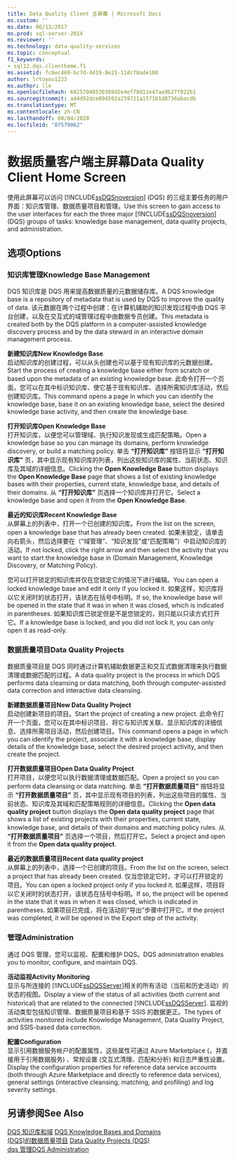 ```yaml
---
title: Data Quality Client 主屏幕 | Microsoft Docs
ms.custom: ''
ms.date: 06/13/2017
ms.prod: sql-server-2014
ms.reviewer: ''
ms.technology: data-quality-services
ms.topic: conceptual
f1_keywords:
- sql12.dqs.clienthome.f1
ms.assetid: 7c6ec469-bc7d-4d19-8e21-11dcf8ade108
author: lrtoyou1223
ms.author: lle
ms.openlocfilehash: 68257048530389d2e4ef78d11e47aa9b27f022b1
ms.sourcegitcommit: ad4d92dce894592a259721a1571b1d8736abacdb
ms.translationtype: MT
ms.contentlocale: zh-CN
ms.lasthandoff: 08/04/2020
ms.locfileid: "87579062"
---
```

# <a name="data-quality-client-home-screen"></a><span data-ttu-id="310f3-102">数据质量客户端主屏幕</span><span class="sxs-lookup"><span data-stu-id="310f3-102">Data Quality Client Home Screen</span></span>
  <span data-ttu-id="310f3-103">使用此屏幕可以访问 [!INCLUDE[ssDQSnoversion](../includes/ssdqsnoversion-md.md)] (DQS) 的三组主要任务的用户界面：知识库管理、数据质量项目和管理。</span><span class="sxs-lookup"><span data-stu-id="310f3-103">Use this screen to gain access to the user interfaces for each the three major [!INCLUDE[ssDQSnoversion](../includes/ssdqsnoversion-md.md)] (DQS) groups of tasks: knowledge base management, data quality projects, and administration.</span></span>  
  
## <a name="options"></a><span data-ttu-id="310f3-104">选项</span><span class="sxs-lookup"><span data-stu-id="310f3-104">Options</span></span>  
  
### <a name="knowledge-base-management"></a><span data-ttu-id="310f3-105">知识库管理</span><span class="sxs-lookup"><span data-stu-id="310f3-105">Knowledge Base Management</span></span>  
 <span data-ttu-id="310f3-106">DQS 知识库是 DQS 用来提高数据质量的元数据储存库。</span><span class="sxs-lookup"><span data-stu-id="310f3-106">A DQS knowledge base is a repository of metadata that is used by DQS to improve the quality of data.</span></span> <span data-ttu-id="310f3-107">该元数据在两个过程中创建：在计算机辅助的知识发现过程中由 DQS 平台创建，以及在交互式的域管理过程中由数据专员创建。</span><span class="sxs-lookup"><span data-stu-id="310f3-107">This metadata is created both by the DQS platform in a computer-assisted knowledge discovery process and by the data steward in an interactive domain management process.</span></span>  
  
 <span data-ttu-id="310f3-108">**新建知识库**</span><span class="sxs-lookup"><span data-stu-id="310f3-108">**New Knowledge Base**</span></span>  
 <span data-ttu-id="310f3-109">启动知识库的创建过程，可以从头创建也可以基于现有知识库的元数据创建。</span><span class="sxs-lookup"><span data-stu-id="310f3-109">Start the process of creating a knowledge base either from scratch or based upon the metadata of an existing knowledge base.</span></span> <span data-ttu-id="310f3-110">此命令打开一个页面，您可以在其中标识知识库、使它基于现有知识库、选择所需知识库活动，然后创建知识库。</span><span class="sxs-lookup"><span data-stu-id="310f3-110">This command opens a page in which you can identify the knowledge base, base it on an existing knowledge base, select the desired knowledge base activity, and then create the knowledge base.</span></span>  
  
 <span data-ttu-id="310f3-111">**打开知识库**</span><span class="sxs-lookup"><span data-stu-id="310f3-111">**Open Knowledge Base**</span></span>  
 <span data-ttu-id="310f3-112">打开知识库，以便您可以管理域、执行知识发现或生成匹配策略。</span><span class="sxs-lookup"><span data-stu-id="310f3-112">Open a knowledge base so you can manage its domains, perform knowledge discovery, or build a matching policy.</span></span> <span data-ttu-id="310f3-113">单击 **“打开知识库”** 按钮将显示 **“打开知识库”** 页，其中显示现有知识库的列表，列出这些知识库的属性、当前状态、知识库及其域的详细信息。</span><span class="sxs-lookup"><span data-stu-id="310f3-113">Clicking the **Open Knowledge Base** button displays the **Open Knowledge Base** page that shows a list of existing knowledge bases with their properties, current state, knowledge base, and details of their domains.</span></span> <span data-ttu-id="310f3-114">从 **“打开知识库”** 页选择一个知识库并打开它。</span><span class="sxs-lookup"><span data-stu-id="310f3-114">Select a knowledge base and open it from the **Open Knowledge Base**.</span></span>  
  
 <span data-ttu-id="310f3-115">**最近的知识库**</span><span class="sxs-lookup"><span data-stu-id="310f3-115">**Recent Knowledge Base**</span></span>  
 <span data-ttu-id="310f3-116">从屏幕上的列表中，打开一个已创建的知识库。</span><span class="sxs-lookup"><span data-stu-id="310f3-116">From the list on the screen, open a knowledge base that has already been created.</span></span> <span data-ttu-id="310f3-117">如果未锁定，请单击向右箭头，然后选择要在（“域管理”、“知识发现”或“匹配策略”）中启动知识库的活动。</span><span class="sxs-lookup"><span data-stu-id="310f3-117">If not locked, click the right arrow and then select the activity that you want to start the knowledge base in (Domain Management, Knowledge Discovery, or Matching Policy).</span></span>  
  
 <span data-ttu-id="310f3-118">您可以打开锁定的知识库并仅在您锁定它的情况下进行编辑。</span><span class="sxs-lookup"><span data-stu-id="310f3-118">You can open a locked knowledge base and edit it only if you locked it.</span></span> <span data-ttu-id="310f3-119">如果这样，知识库将以它关闭时的状态打开，该状态在括号中标明。</span><span class="sxs-lookup"><span data-stu-id="310f3-119">If so, the knowledge base will be opened in the state that it was in when it was closed, which is indicated in parentheses.</span></span> <span data-ttu-id="310f3-120">如果知识库已锁定但是不是您锁定的，则只能以只读方式打开它。</span><span class="sxs-lookup"><span data-stu-id="310f3-120">If a knowledge base is locked, and you did not lock it, you can only open it as read-only.</span></span>  
  
### <a name="data-quality-projects"></a><span data-ttu-id="310f3-121">数据质量项目</span><span class="sxs-lookup"><span data-stu-id="310f3-121">Data Quality Projects</span></span>  
 <span data-ttu-id="310f3-122">数据质量项目是 DQS 同时通过计算机辅助数据更正和交互式数据清理来执行数据清理或数据匹配的过程。</span><span class="sxs-lookup"><span data-stu-id="310f3-122">A data quality project is the process in which DQS performs data cleansing or data matching, both through computer-assisted data correction and interactive data cleansing.</span></span>  
  
 <span data-ttu-id="310f3-123">**新建数据质量项目**</span><span class="sxs-lookup"><span data-stu-id="310f3-123">**New Data Quality Project**</span></span>  
 <span data-ttu-id="310f3-124">启动创建新项目的项目。</span><span class="sxs-lookup"><span data-stu-id="310f3-124">Start the project of creating a new project.</span></span> <span data-ttu-id="310f3-125">此命令打开一个页面，您可以在其中标识项目、将它与知识库关联、显示知识库的详细信息、选择所需项目活动，然后创建项目。</span><span class="sxs-lookup"><span data-stu-id="310f3-125">This command opens a page in which you can identify the project, associate it with a knowledge base, display details of the knowledge base, select the desired project activity, and then create the project.</span></span>  
  
 <span data-ttu-id="310f3-126">**打开数据质量项目**</span><span class="sxs-lookup"><span data-stu-id="310f3-126">**Open Data Quality Project**</span></span>  
 <span data-ttu-id="310f3-127">打开项目，以便您可以执行数据清理或数据匹配。</span><span class="sxs-lookup"><span data-stu-id="310f3-127">Open a project so you can perform data cleansing or data matching.</span></span> <span data-ttu-id="310f3-128">单击 **“打开数据质量项目”** 按钮将显示 **“打开数据质量项目”** 页，其中显示现有项目的列表，列出这些项目的属性、当前状态、知识库及其域和匹配策略规则的详细信息。</span><span class="sxs-lookup"><span data-stu-id="310f3-128">Clicking the **Open data quality project** button displays the **Open data quality project** page that shows a list of existing projects with their properties, current state, knowledge base, and details of their domains and matching policy rules.</span></span> <span data-ttu-id="310f3-129">从 **“打开数据质量项目”** 页选择一个项目，然后打开它。</span><span class="sxs-lookup"><span data-stu-id="310f3-129">Select a project and open it from the **Open data quality project**.</span></span>  
  
 <span data-ttu-id="310f3-130">**最近的数据质量项目**</span><span class="sxs-lookup"><span data-stu-id="310f3-130">**Recent data quality project**</span></span>  
 <span data-ttu-id="310f3-131">从屏幕上的列表中，选择一个已创建的项目。</span><span class="sxs-lookup"><span data-stu-id="310f3-131">From the list on the screen, select a project that has already been created.</span></span> <span data-ttu-id="310f3-132">仅当您锁定它时，才可以打开锁定的项目。</span><span class="sxs-lookup"><span data-stu-id="310f3-132">You can open a locked project only if you locked it.</span></span> <span data-ttu-id="310f3-133">如果这样，项目将以它关闭时的状态打开，该状态在括号中标明。</span><span class="sxs-lookup"><span data-stu-id="310f3-133">If so, the project will be opened in the state that it was in when it was closed, which is indicated in parentheses.</span></span> <span data-ttu-id="310f3-134">如果项目已完成，将在活动的“导出”步骤中打开它。</span><span class="sxs-lookup"><span data-stu-id="310f3-134">If the project was completed, it will be opened in the Export step of the activity.</span></span>  
  
### <a name="administration"></a><span data-ttu-id="310f3-135">管理</span><span class="sxs-lookup"><span data-stu-id="310f3-135">Administration</span></span>  
 <span data-ttu-id="310f3-136">通过 DQS 管理，您可以监视、配置和维护 DQS。</span><span class="sxs-lookup"><span data-stu-id="310f3-136">DQS administration enables you to monitor, configure, and maintain DQS.</span></span>  
  
 <span data-ttu-id="310f3-137">**活动监视**</span><span class="sxs-lookup"><span data-stu-id="310f3-137">**Activity Monitoring**</span></span>  
 <span data-ttu-id="310f3-138">显示与所连接的 [!INCLUDE[ssDQSServer](../includes/ssdqsserver-md.md)]相关的所有活动（当前和历史活动）的状态的视图。</span><span class="sxs-lookup"><span data-stu-id="310f3-138">Display a view of the status of all activities (both current and historical) that are related to the connected [!INCLUDE[ssDQSServer](../includes/ssdqsserver-md.md)].</span></span> <span data-ttu-id="310f3-139">监视的活动类型包括知识管理、数据质量项目和基于 SSIS 的数据更正。</span><span class="sxs-lookup"><span data-stu-id="310f3-139">The types of activities monitored include Knowledge Management, Data Quality Project, and SSIS-based data correction.</span></span>  
  
 <span data-ttu-id="310f3-140">**配置**</span><span class="sxs-lookup"><span data-stu-id="310f3-140">**Configuration**</span></span>  
 <span data-ttu-id="310f3-141">显示引用数据服务帐户的配置属性，这些属性可通过 Azure Marketplace (，并直接用于引用数据服务) 、常规设置 (交互式清理、匹配和分析) 和日志严重性设置。</span><span class="sxs-lookup"><span data-stu-id="310f3-141">Display the configuration properties for reference data service accounts (both through Azure Marketplace and directly to reference data services), general settings (interactive cleansing, matching, and profiling) and log severity settings.</span></span>  
  
## <a name="see-also"></a><span data-ttu-id="310f3-142">另请参阅</span><span class="sxs-lookup"><span data-stu-id="310f3-142">See Also</span></span>  
 <span data-ttu-id="310f3-143">[DQS 知识库和域](../../2014/data-quality-services/dqs-knowledge-bases-and-domains.md) </span><span class="sxs-lookup"><span data-stu-id="310f3-143">[DQS Knowledge Bases and Domains](../../2014/data-quality-services/dqs-knowledge-bases-and-domains.md) </span></span>  
 <span data-ttu-id="310f3-144">[&#40;DQS&#41;的数据质量项目](../../2014/data-quality-services/data-quality-projects-dqs.md) </span><span class="sxs-lookup"><span data-stu-id="310f3-144">[Data Quality Projects &#40;DQS&#41;](../../2014/data-quality-services/data-quality-projects-dqs.md) </span></span>  
 [<span data-ttu-id="310f3-145">dqs 管理</span><span class="sxs-lookup"><span data-stu-id="310f3-145">DQS Administration</span></span>](../../2014/data-quality-services/dqs-administration.md)  
  
  
